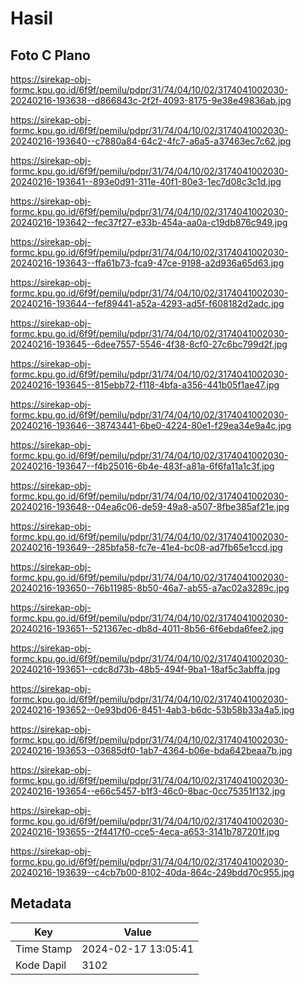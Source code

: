 # Hasil

## Foto C Plano

https://sirekap-obj-formc.kpu.go.id/6f9f/pemilu/pdpr/31/74/04/10/02/3174041002030-20240216-193638--d866843c-2f2f-4093-8175-9e38e49836ab.jpg

https://sirekap-obj-formc.kpu.go.id/6f9f/pemilu/pdpr/31/74/04/10/02/3174041002030-20240216-193640--c7880a84-64c2-4fc7-a6a5-a37463ec7c62.jpg

https://sirekap-obj-formc.kpu.go.id/6f9f/pemilu/pdpr/31/74/04/10/02/3174041002030-20240216-193641--893e0d91-311e-40f1-80e3-1ec7d08c3c1d.jpg

https://sirekap-obj-formc.kpu.go.id/6f9f/pemilu/pdpr/31/74/04/10/02/3174041002030-20240216-193642--fec37f27-e33b-454a-aa0a-c19db876c949.jpg

https://sirekap-obj-formc.kpu.go.id/6f9f/pemilu/pdpr/31/74/04/10/02/3174041002030-20240216-193643--ffa61b73-fca9-47ce-9198-a2d936a65d63.jpg

https://sirekap-obj-formc.kpu.go.id/6f9f/pemilu/pdpr/31/74/04/10/02/3174041002030-20240216-193644--fef89441-a52a-4293-ad5f-f608182d2adc.jpg

https://sirekap-obj-formc.kpu.go.id/6f9f/pemilu/pdpr/31/74/04/10/02/3174041002030-20240216-193645--6dee7557-5546-4f38-8cf0-27c6bc799d2f.jpg

https://sirekap-obj-formc.kpu.go.id/6f9f/pemilu/pdpr/31/74/04/10/02/3174041002030-20240216-193645--815ebb72-f118-4bfa-a356-441b05f1ae47.jpg

https://sirekap-obj-formc.kpu.go.id/6f9f/pemilu/pdpr/31/74/04/10/02/3174041002030-20240216-193646--38743441-6be0-4224-80e1-f29ea34e9a4c.jpg

https://sirekap-obj-formc.kpu.go.id/6f9f/pemilu/pdpr/31/74/04/10/02/3174041002030-20240216-193647--f4b25016-6b4e-483f-a81a-6f6fa11a1c3f.jpg

https://sirekap-obj-formc.kpu.go.id/6f9f/pemilu/pdpr/31/74/04/10/02/3174041002030-20240216-193648--04ea6c06-de59-49a8-a507-8fbe385af21e.jpg

https://sirekap-obj-formc.kpu.go.id/6f9f/pemilu/pdpr/31/74/04/10/02/3174041002030-20240216-193649--285bfa58-fc7e-41e4-bc08-ad7fb65e1ccd.jpg

https://sirekap-obj-formc.kpu.go.id/6f9f/pemilu/pdpr/31/74/04/10/02/3174041002030-20240216-193650--76b11985-8b50-46a7-ab55-a7ac02a3289c.jpg

https://sirekap-obj-formc.kpu.go.id/6f9f/pemilu/pdpr/31/74/04/10/02/3174041002030-20240216-193651--521367ec-db8d-4011-8b56-6f6ebda6fee2.jpg

https://sirekap-obj-formc.kpu.go.id/6f9f/pemilu/pdpr/31/74/04/10/02/3174041002030-20240216-193651--cdc8d73b-48b5-494f-9ba1-18af5c3abffa.jpg

https://sirekap-obj-formc.kpu.go.id/6f9f/pemilu/pdpr/31/74/04/10/02/3174041002030-20240216-193652--0e93bd06-8451-4ab3-b6dc-53b58b33a4a5.jpg

https://sirekap-obj-formc.kpu.go.id/6f9f/pemilu/pdpr/31/74/04/10/02/3174041002030-20240216-193653--03685df0-1ab7-4364-b06e-bda642beaa7b.jpg

https://sirekap-obj-formc.kpu.go.id/6f9f/pemilu/pdpr/31/74/04/10/02/3174041002030-20240216-193654--e66c5457-b1f3-46c0-8bac-0cc75351f132.jpg

https://sirekap-obj-formc.kpu.go.id/6f9f/pemilu/pdpr/31/74/04/10/02/3174041002030-20240216-193655--2f4417f0-cce5-4eca-a653-3141b787201f.jpg

https://sirekap-obj-formc.kpu.go.id/6f9f/pemilu/pdpr/31/74/04/10/02/3174041002030-20240216-193639--c4cb7b00-8102-40da-864c-249bdd70c955.jpg


## Metadata

| Key        | Value               |
| ---------- | ------------------- |
| Time Stamp | 2024-02-17 13:05:41 |
| Kode Dapil | 3102                |



